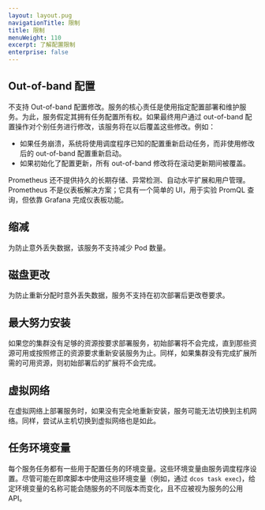 ```yaml
---
layout: layout.pug
navigationTitle: 限制
title: 限制
menuWeight: 110
excerpt: 了解配置限制
enterprise: false
---
```


## Out-of-band 配置

不支持 Out-of-band 配置修改。服务的核心责任是使用指定配置部署和维护服务。为此，服务假定其拥有任务配置所有权。如果最终用户通过 out-of-band 配置操作对个别任务进行修改，该服务将在以后覆盖这些修改。例如：

- 如果任务崩溃，系统将使用调度程序已知的配置重新启动任务，而非使用修改后的 out-of-band 配置重新启动。
- 如果初始化了配置更新，所有 out-of-band 修改将在滚动更新期间被覆盖。

Prometheus 还不提供持久的长期存储、异常检测、自动水平扩展和用户管理。
Prometheus 不是仪表板解决方案；它具有一个简单的 UI，用于实验 PromQL 查询，但依靠 Grafana 完成仪表板功能。

## 缩减

为防止意外丢失数据，该服务不支持减少 Pod 数量。

## 磁盘更改

为防止重新分配时意外丢失数据，服务不支持在初次部署后更改卷要求。

## 最大努力安装

如果您的集群没有足够的资源按要求部署服务，初始部署将不会完成，直到那些资源可用或按照修正的资源要求重新安装服务为止。同样，如果集群没有完成扩展所需的可用资源，则初始部署后的扩展将不会完成。

## 虚拟网络

在虚拟网络上部署服务时，如果没有完全地重新安装，服务可能无法切换到主机网络。同样，尝试从主机切换到虚拟网络也是如此。

## 任务环境变量

每个服务任务都有一些用于配置任务的环境变量。这些环境变量由服务调度程序设置。尽管可能在即席脚本中使用这些环境变量（例如，通过 `dcos task exec`)，给定环境变量的名称可能会随服务的不同版本而变化，且不应被视为服务的公用 API。
